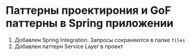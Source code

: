 # Паттерны проектирония и GoF паттерны в Spring приложении

1. Добавлен Spring Integration. Запросы сохраняются в папке `files`
2. Добавлен паттерн Service Layer в проект